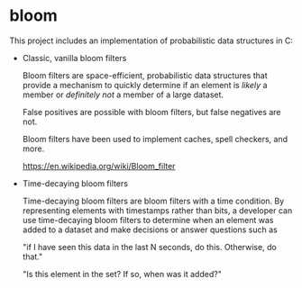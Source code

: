 # bloom

This project includes an implementation of probabilistic data
structures in C:

- Classic, vanilla bloom filters

  Bloom filters are space-efficient, probabilistic data structures
  that provide a mechanism to quickly determine if an element is
  _likely_ a member or _definitely not_ a member of a large dataset.

  False positives are possible with bloom filters, but false negatives
  are not.

  Bloom filters have been used to implement caches, spell checkers,
  and more.

  https://en.wikipedia.org/wiki/Bloom_filter


- Time-decaying bloom filters

  Time-decaying bloom filters are bloom filters with a time
  condition. By representing elements with timestamps rather than
  bits, a developer can use time-decaying bloom filters to determine
  when an element was added to a dataset and make decisions or answer
  questions such as

  "if I have seen this data in the last N seconds,
  do this. Otherwise, do that."

  "Is this element in the set? If so, when was it added?"

